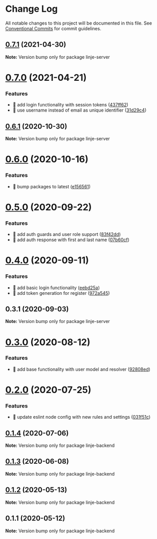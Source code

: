 # Change Log

All notable changes to this project will be documented in this file.
See [Conventional Commits](https://conventionalcommits.org) for commit guidelines.

## [0.7.1](https://github.com/samuelsson/quadrilateral/compare/linje-server@0.7.0...linje-server@0.7.1) (2021-04-30)

**Note:** Version bump only for package linje-server





# [0.7.0](https://github.com/samuelsson/quadrilateral/compare/linje-server@0.6.1...linje-server@0.7.0) (2021-04-21)


### Features

* 🎸 add login functionality with session tokens ([437ff62](https://github.com/samuelsson/quadrilateral/commit/437ff629317e39e8f212cc0283001909661fe318))
* 🎸 use username instead of email as unique identifier ([31d29c4](https://github.com/samuelsson/quadrilateral/commit/31d29c45c82c034ba3aea5a8062b19a8dd29578b))





## [0.6.1](https://github.com/Rektangel/quadrilateral/compare/linje-server@0.6.0...linje-server@0.6.1) (2020-10-30)

**Note:** Version bump only for package linje-server





# [0.6.0](https://github.com/Rektangel/quadrilateral/compare/linje-server@0.5.0...linje-server@0.6.0) (2020-10-16)


### Features

* 🎸 bump packages to latest ([e156561](https://github.com/Rektangel/quadrilateral/commit/e156561f9486ab8a052d0e451a199e6265f4d676))





# [0.5.0](https://github.com/Rektangel/quadrilateral/compare/linje-server@0.4.0...linje-server@0.5.0) (2020-09-22)


### Features

* 🎸 add auth guards and user role support ([83f42dd](https://github.com/Rektangel/quadrilateral/commit/83f42ddfd886bcb61adfdc8009539bf1181277aa))
* 🎸 add auth response with first and last name ([07b60cf](https://github.com/Rektangel/quadrilateral/commit/07b60cfc5b9e3811e4d1417cf5d410cf04c63d74))





# [0.4.0](https://github.com/Rektangel/quadrilateral/compare/linje-server@0.3.1...linje-server@0.4.0) (2020-09-11)


### Features

* 🎸 add basic login functionality ([eebd25a](https://github.com/Rektangel/quadrilateral/commit/eebd25a514b1abf53e746d9fbc7c0eaf569a2596))
* 🎸 add token generation for register ([972a545](https://github.com/Rektangel/quadrilateral/commit/972a5454c80d5ba28e3aeb3dc4edbf02787fd222))





## 0.3.1 (2020-09-03)

**Note:** Version bump only for package linje-server





# [0.3.0](https://github.com/Rektangel/quadrilateral/compare/linje-backend@0.2.0...linje-backend@0.3.0) (2020-08-12)


### Features

* 🎸 add base functionality with user model and resolver ([92808ed](https://github.com/Rektangel/quadrilateral/commit/92808ed6b091b2db966eb50c3e063373316fdf03))





# [0.2.0](https://github.com/Rektangel/quadrilateral/compare/linje-backend@0.1.4...linje-backend@0.2.0) (2020-07-25)


### Features

* 🎸 update eslint node config with new rules and settings ([031f51c](https://github.com/Rektangel/quadrilateral/commit/031f51c601c1b285505c27a9a1c7d573cc12af05))





## [0.1.4](https://github.com/Rektangel/quadrilateral/compare/linje-backend@0.1.3...linje-backend@0.1.4) (2020-07-06)

**Note:** Version bump only for package linje-backend





## [0.1.3](https://github.com/Rektangel/quadrilateral/compare/linje-backend@0.1.2...linje-backend@0.1.3) (2020-06-08)

**Note:** Version bump only for package linje-backend





## [0.1.2](https://github.com/Rektangel/quadrilateral/compare/linje-backend@0.1.1...linje-backend@0.1.2) (2020-05-13)

**Note:** Version bump only for package linje-backend





## 0.1.1 (2020-05-12)

**Note:** Version bump only for package linje-backend
